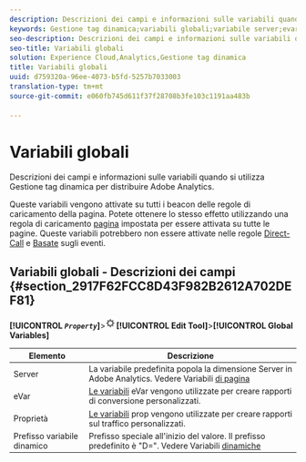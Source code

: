 ```yaml
---
description: Descrizioni dei campi e informazioni sulle variabili quando si utilizza Gestione tag dinamica per distribuire Adobe Analytics.
keywords: Gestione tag dinamica;variabili globali;variabile server;evar;prop;prefisso variabile dinamica;variabile dinamica
seo-description: Descrizioni dei campi e informazioni sulle variabili quando si utilizza Gestione tag dinamica per distribuire Adobe Analytics.
seo-title: Variabili globali
solution: Experience Cloud,Analytics,Gestione tag dinamica
title: Variabili globali
uuid: d759320a-96ee-4073-b5fd-5257b7033003
translation-type: tm+mt
source-git-commit: e060fb745d611f37f28708b3fe103c1191aa483b

---
```



# Variabili globali

Descrizioni dei campi e informazioni sulle variabili quando si utilizza Gestione tag dinamica per distribuire Adobe Analytics.

Queste variabili vengono attivate su tutti i beacon delle regole di caricamento della pagina. Potete ottenere lo stesso effetto utilizzando una regola di caricamento [pagina](../../../implement/c-implement-with-dtm/c-rules/t-rules-page-conditions.md#task_69B41CB230EE4530A755D91233F73706) impostata per essere attivata su tutte le pagine. Queste variabili potrebbero non essere attivate nelle regole [Direct-Call](../../../implement/c-implement-with-dtm/c-rules/t-rules-direct-conditions.md#task_85EB8F01775A402BA53B8298F0AADA09) e [Basate](../../../implement/c-implement-with-dtm/c-rules/t-rules-event-conditions.md#task_A122DE72110F4579A91F9D96D92D39FC) sugli eventi.

## Variabili globali - Descrizioni dei campi {#section_2917F62FCC8D43F982B2612A702DEF81}

**[!UICONTROL  *`Property`*]**&gt;![](assets/settings_gear.png)**[!UICONTROL Edit Tool]**&gt;**[!UICONTROL Global Variables]**

| Elemento | Descrizione |
|--- |--- |
| Server | La variabile predefinita popola la dimensione Server in Adobe Analytics. Vedere Variabili [di pagina](/help/implement/js-implementation/c-variables/page-variables.md) |
| eVar | [Le variabili](/help/implement/js-implementation/c-variables/page-variables.md) eVar vengono utilizzate per creare rapporti di conversione personalizzati. |
| Proprietà | [Le variabili](/help/implement/js-implementation/c-variables/page-variables.md) prop vengono utilizzate per creare rapporti sul traffico personalizzati. |
| Prefisso variabile dinamico | Prefisso speciale all'inizio del valore. Il prefisso predefinito è "D=". Vedere Variabili [dinamiche](/help/implement/js-implementation/c-variables/dynvars-overview.md) |
